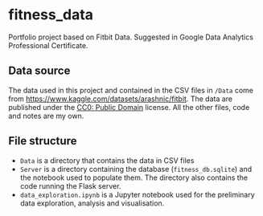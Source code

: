 # fitness_data
Portfolio project based on Fitbit Data. Suggested in Google Data Analytics Professional Certificate.

## Data source
The data used in this project and contained in the CSV files in `/Data` come from https://www.kaggle.com/datasets/arashnic/fitbit. The data are published under the [CC0: Public Domain](https://creativecommons.org/publicdomain/zero/1.0/) license. All the other files, code and notes are my own.

## File structure
- `Data` is a directory that contains the data in CSV files
- `Server` is a directory containing the database (`fitness_db.sqlite`) and the notebook used to populate them. The directory also contains the code running the Flask server.
- `data_exploration.ipynb` is a Jupyter notebook used for the preliminary data exploration, analysis and visualisation. 
